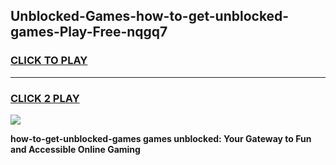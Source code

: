 
## Unblocked-Games-how-to-get-unblocked-games-Play-Free-nqgq7
<h3>
<a href="https://premium76.site?title=how-to-get-unblocked-games&ref=10A">CLICK TO PLAY</a></h3>
<hr>

<h3>
<a href="https://premium76.site?title=how-to-get-unblocked-games&ref=10A">CLICK 2 PLAY</a>
  
</h3>

<a href="https://premium76.site?title=how-to-get-unblocked-games&ref=10A"><img src="https://clearcache.store/games.png"></a>


**how-to-get-unblocked-games games unblocked: Your Gateway to Fun and Accessible Online Gaming**
